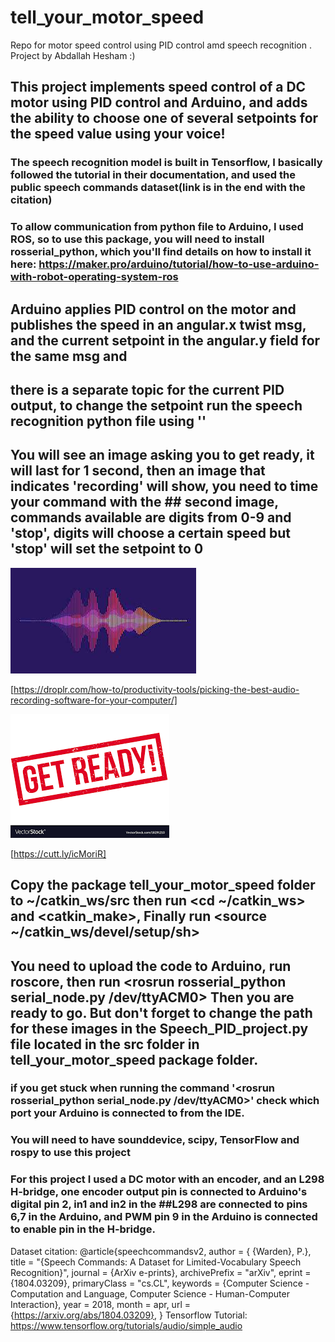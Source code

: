 
# tell_your_motor_speed
Repo for motor speed control using PID control amd speech recognition .
Project by Abdallah Hesham :)
## This project implements speed control of a DC motor using PID control and Arduino, and adds the ability to choose one of several setpoints for the speed value using your voice!
### The speech recognition model is built in Tensorflow, I basically followed the tutorial in their documentation, and used the public speech commands dataset(link is in the end with the citation)




### To allow communication from python file to Arduino, I used ROS, so to use this package, you will need to install rosserial_python, which you'll find details on how to install it here: https://maker.pro/arduino/tutorial/how-to-use-arduino-with-robot-operating-system-ros
## Arduino applies PID control on the motor and publishes the speed in an angular.x twist msg, and the current setpoint in the angular.y field for the same msg and 
## there is a separate topic for the current PID output, to change the setpoint run the speech recognition python file using '<roslaunch tell_your_motor_speed launcher.launch>' 
## You will see an image asking you to get ready, it will last for 1 second, then an image that indicates 'recording' will show, you need to time your command with the  ## second image, commands available are digits from 0-9 and 'stop', digits will choose a certain speed but 'stop' will set the setpoint to 0
![get ready](images.jpeg)
   
[https://droplr.com/how-to/productivity-tools/picking-the-best-audio-recording-software-for-your-computer/]
   
![recording](index.png)

[https://cutt.ly/icMoriR]
    

## Copy the package tell_your_motor_speed folder to ~/catkin_ws/src then run <cd ~/catkin_ws> and <catkin_make>, Finally run <source ~/catkin_ws/devel/setup/sh>
## You need to upload the code to Arduino, run roscore, then run <rosrun rosserial_python serial_node.py /dev/ttyACM0> Then you are ready to go. But don't forget to change the path for these images in the Speech_PID_project.py file located in the src folder in tell_your_motor_speed package folder.
### if you get stuck when running the command '<rosrun rosserial_python serial_node.py /dev/ttyACM0>' check which port your Arduino is connected to from the IDE.
### You will need to have sounddevice, scipy, TensorFlow and rospy to use this project
### 



### For this project I used a DC motor with an encoder, and an L298 H-bridge, one encoder output pin is connected to Arduino's digital pin 2, in1 and in2 in the ##L298 are connected to pins 6,7 in the Arduino, and PWM pin 9 in the Arduino is connected to enable pin in the H-bridge. 





Dataset citation:
@article{speechcommandsv2,
   author = { {Warden}, P.},
    title = "{Speech Commands: A Dataset for Limited-Vocabulary Speech Recognition}",
  journal = {ArXiv e-prints},
  archivePrefix = "arXiv",
  eprint = {1804.03209},
  primaryClass = "cs.CL",
  keywords = {Computer Science - Computation and Language, Computer Science - Human-Computer Interaction},
    year = 2018,
    month = apr,
    url = {https://arxiv.org/abs/1804.03209},
}
Tensorflow Tutorial:
https://www.tensorflow.org/tutorials/audio/simple_audio


